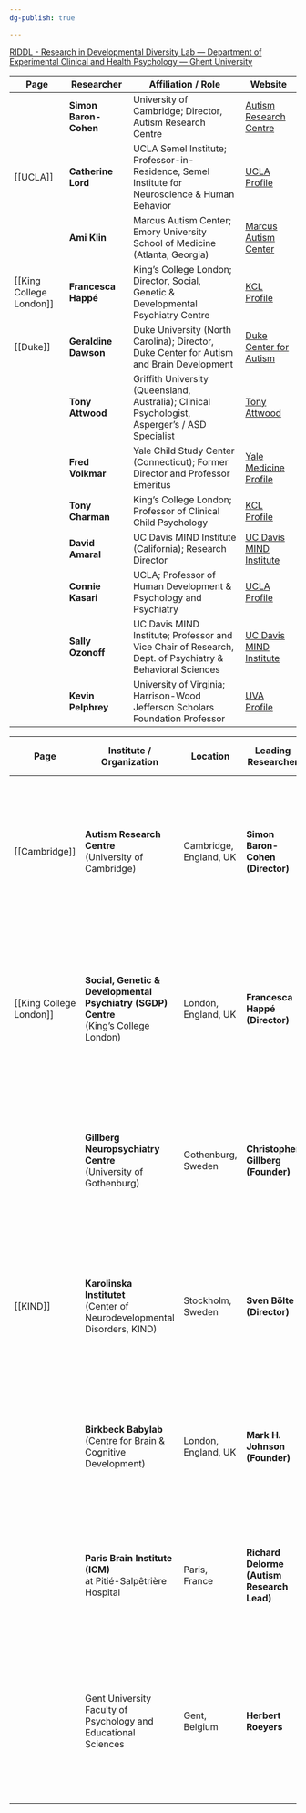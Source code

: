 ```yaml
---
dg-publish: true

---
```

[RIDDL - Research in Developmental Diversity Lab — Department of Experimental Clinical and Health Psychology — Ghent University](https://www.ugent.be/pp/ekgp/en/research/research-groups/riddl)

| Page                    | **Researcher**        | **Affiliation / Role**                                                                                   | **Website**                                                                                            |
| ----------------------- | --------------------- | -------------------------------------------------------------------------------------------------------- | ------------------------------------------------------------------------------------------------------ |
|                         | **Simon Baron-Cohen** | University of Cambridge; Director, Autism Research Centre                                                | [Autism Research Centre](https://www.autismresearchcentre.com/)                                        |
| [[UCLA]]                | **Catherine Lord**    | UCLA Semel Institute; Professor-in-Residence, Semel Institute for Neuroscience & Human Behavior          | [UCLA Profile](https://www.semel.ucla.edu/directory/catherine-lord)                                    |
|                         | **Ami Klin**          | Marcus Autism Center; Emory University School of Medicine (Atlanta, Georgia)                             | [Marcus Autism Center](https://www.marcus.org/)                                                        |
| [[King College London]] | **Francesca Happé**   | King’s College London; Director, Social, Genetic & Developmental Psychiatry Centre                       | [KCL Profile](https://www.kcl.ac.uk/people/francesca-happe)                                            |
| [[Duke]]                | **Geraldine Dawson**  | Duke University (North Carolina); Director, Duke Center for Autism and Brain Development                 | [Duke Center for Autism](https://autismcenter.duke.edu/people/faculty-and-staff/geraldine-dawson)      |
|                         | **Tony Attwood**      | Griffith University (Queensland, Australia); Clinical Psychologist, Asperger’s / ASD Specialist          | [Tony Attwood](https://tonyattwood.com.au/)                                                            |
|                         | **Fred Volkmar**      | Yale Child Study Center (Connecticut); Former Director and Professor Emeritus                            | [Yale Medicine Profile](https://medicine.yale.edu/profile/fred_volkmar/)                               |
|                         | **Tony Charman**      | King’s College London; Professor of Clinical Child Psychology                                            | [KCL Profile](https://www.kcl.ac.uk/people/tony-charman)                                               |
|                         | **David Amaral**      | UC Davis MIND Institute (California); Research Director                                                  | [UC Davis MIND Institute](https://health.ucdavis.edu/mindinstitute/team/272/david-g-amaral---research) |
|                         | **Connie Kasari**     | UCLA; Professor of Human Development & Psychology and Psychiatry                                         | [UCLA Profile](https://education.ucla.edu/about/faculty-directory/connie-kasari/)                      |
|                         | **Sally Ozonoff**     | UC Davis MIND Institute; Professor and Vice Chair of Research, Dept. of Psychiatry & Behavioral Sciences | [UC Davis MIND Institute](https://health.ucdavis.edu/mindinstitute/team/292/sally-j-ozonoff)           |
|                         | **Kevin Pelphrey**    | University of Virginia; Harrison-Wood Jefferson Scholars Foundation Professor                            | [UVA Profile](https://education.virginia.edu/faculty-research/directory/kevin-pelphrey)                |


| Page                    | **Institute / Organization**                                                            | **Location**           | **Leading Researcher**                     | **Key Focus / Notable Achievements**                                                                                                                                         | Website |
| ----------------------- | --------------------------------------------------------------------------------------- | ---------------------- | ------------------------------------------ | ---------------------------------------------------------------------------------------------------------------------------------------------------------------------------- | ------- |
| [[Cambridge]]           | **Autism Research Centre**<br>(University of Cambridge)<br>                             | Cambridge, England, UK | **Simon Baron-Cohen (Director)**           | - Development of cognitive theories of autism (theory of mind, empathizing–systemizing)<br>- Widely used screening and diagnostic tools (e.g., Autism-Spectrum Quotient, AQ) |         |
| [[King College London]] | **Social, Genetic & Developmental Psychiatry (SGDP) Centre**<br>(King’s College London) | London, England, UK    | **Francesca Happé (Director)**             | - Large-scale integrative studies on cognition, genetics, and environment in ASD<br>- Multidisciplinary collaborations bridging psychology, neuroscience, and genetics       |         |
|                         | **Gillberg Neuropsychiatry Centre**<br>(University of Gothenburg)                       | Gothenburg, Sweden     | **Christopher Gillberg (Founder)**         | - Clinical and epidemiological approach to neuropsychiatric conditions across the lifespan<br>- Emphasis on early identification and longitudinal study of ASD               |         |
| [[KIND]]                | **Karolinska Institutet**<br>(Center of Neurodevelopmental Disorders, KIND)             | Stockholm, Sweden      | **Sven Bölte (Director)**                  | - Research on genetics, neurobiology, and interventions for ASD<br>- Utilizes extensive Swedish registries for large-scale population-based studies                          |         |
|                         | **Birkbeck Babylab**<br>(Centre for Brain & Cognitive Development)                      | London, England, UK    | **Mark H. Johnson (Founder)**              | - Studies infant/toddler development and early ASD markers<br>- Employs EEG, eye-tracking, and behavioral paradigms to investigate the developing brain                      |         |
|                         | **Paris Brain Institute (ICM)**<br>at Pitié-Salpêtrière Hospital                        | Paris, France          | **Richard Delorme (Autism Research Lead)** | - Multidisciplinary research with INSERM, CNRS, and Sorbonne Univ.<br>- Neuroimaging, genetics, and translational studies focused on ASD                                     |         |
|                         | Gent University<br>Faculty of Psychology and Educational Sciences                       | Gent, Belgium          | **Herbert Roeyers**                        | - Developmental disorders, early identification, and cognitive neuroscience approaches for ASD<br>- Integrates fundamental research with clinical and educational strategies |         |

